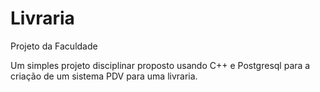 # Livraria
Projeto da Faculdade

Um simples projeto disciplinar proposto usando C++ e Postgresql para a criação de um sistema PDV para uma livraria.
